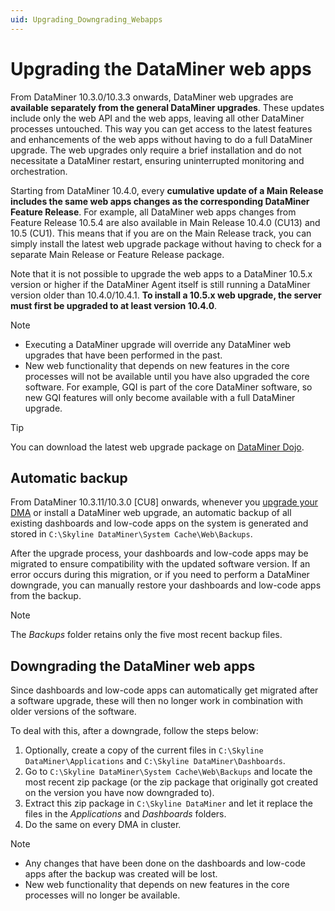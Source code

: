 ```yaml
---
uid: Upgrading_Downgrading_Webapps
---
```


# Upgrading the DataMiner web apps

From DataMiner 10.3.0/10.3.3 onwards, DataMiner web upgrades are **available separately from the general DataMiner upgrades**. These updates include only the web API and the web apps, leaving all other DataMiner processes untouched. This way you can get access to the latest features and enhancements of the web apps without having to do a full DataMiner upgrade. The web upgrades only require a brief installation and do not necessitate a DataMiner restart, ensuring uninterrupted monitoring and orchestration.

Starting from DataMiner 10.4.0, every **cumulative update of a Main Release includes the same web apps changes as the corresponding DataMiner Feature Release**. For example, all DataMiner web apps changes from Feature Release 10.5.4 are also available in Main Release 10.4.0 (CU13) and 10.5 (CU1). This means that if you are on the Main Release track, you can simply install the latest web upgrade package without having to check for a separate Main Release or Feature Release package. <!-- It also means that if you for example build a low-code app using the latest DataMiner Feature Release, your app will also be compatible with the latest Main Release cumulative updates. (This comment can be published once GQI DxM becomes the default in a 10.5.x Feature Release, as backwards compatibility will apply from DataMiner 10.5.0 onwards.) -->

Note that it is not possible to upgrade the web apps to a DataMiner 10.5.x version or higher if the DataMiner Agent itself is still running a DataMiner version older than 10.4.0/10.4.1. **To install a 10.5.x web upgrade, the server must first be upgraded to at least version 10.4.0**.<!--RN 41395-->

> [!NOTE]
>
> - Executing a DataMiner upgrade will override any DataMiner web upgrades that have been performed in the past.
> - New web functionality that depends on new features in the core processes will not be available until you have also upgraded the core software. For example, GQI is part of the core DataMiner software, so new GQI features will only become available with a full DataMiner upgrade.

> [!TIP]
> You can download the latest web upgrade package on [DataMiner Dojo](https://community.dataminer.services/dataminer-web-upgrade-packages/).

## Automatic backup

From DataMiner 10.3.11/10.3.0 [CU8] onwards<!--RN 37413-->, whenever you [upgrade your DMA](xref:Upgrading_a_DataMiner_Agent) or install a DataMiner web upgrade, an automatic backup of all existing dashboards and low-code apps on the system is generated and stored in `C:\Skyline DataMiner\System Cache\Web\Backups`.

After the upgrade process, your dashboards and low-code apps may be migrated to ensure compatibility with the updated software version. If an error occurs during this migration, or if you need to perform a DataMiner downgrade, you can manually restore your dashboards and low-code apps from the backup.

> [!NOTE]
> The *Backups* folder retains only the five most recent backup files.

## Downgrading the DataMiner web apps

Since dashboards and low-code apps can automatically get migrated after a software upgrade, these will then no longer work in combination with older versions of the software.

To deal with this, after a downgrade, follow the steps below:

1. Optionally, create a copy of the current files in `C:\Skyline DataMiner\Applications` and `C:\Skyline DataMiner\Dashboards`.
1. Go to `C:\Skyline DataMiner\System Cache\Web\Backups` and locate the most recent zip package (or the zip package that originally got created on the version you have now downgraded to).
1. Extract this zip package in `C:\Skyline DataMiner` and let it replace the files in the *Applications* and *Dashboards* folders.
1. Do the same on every DMA in cluster.

> [!NOTE]
>
> - Any changes that have been done on the dashboards and low-code apps after the backup was created will be lost.
> - New web functionality that depends on new features in the core processes will no longer be available.
